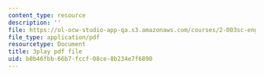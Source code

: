 ```yaml
---
content_type: resource
description: ''
file: https://ol-ocw-studio-app-qa.s3.amazonaws.com/courses/2-003sc-engineering-dynamics-fall-2011/b0b46fbb66b7fccf08ce8b234e7f6890_lFedznDnPZc.pdf
file_type: application/pdf
resourcetype: Document
title: 3play pdf file
uid: b0b46fbb-66b7-fccf-08ce-8b234e7f6890
---
```

